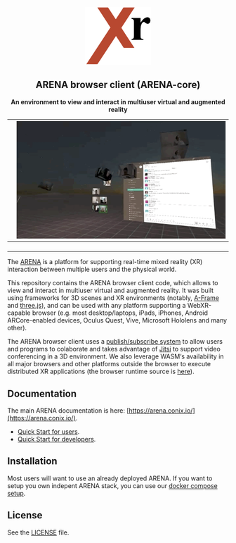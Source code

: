 
<p align="center"> <img alt="" src="images/xr-logo.png" width="150px"> </p>
<h2 align="center">ARENA browser client (ARENA-core)</h2>
<p align="center"><b>An environment to view and interact in multiuser virtual and augmented reality</b></p>


| <img alt="" src="images/a1.gif">         | <img alt="" src="images/a2.gif">         |
|------------------------------------------|------------------------------------------|
| <img alt="" src="images/a3.gif">         | <img alt="" src="images/a4.gif">         |

The [ARENA](https://conix.io/arena) is a platform for supporting real-time mixed reality (XR) interaction between multiple users and the physical world.

This repository contains the ARENA browser client code, which allows to view and interact in multiuser virtual and augmented reality. It was built using frameworks for 3D scenes and XR environments (notably, [A-Frame](https://aframe.io/) and  [three.js](https://threejs.org/)), and can be used with any platform supporting a WebXR-capable browser (e.g. most desktop/laptops, iPads, iPhones, Android ARCore-enabled devices, Oculus Quest, Vive, Microsoft Hololens and many other).

The ARENA browser client uses a [publish/subscribe system](https://mqtt.org/) to allow users and programs to colaborate and takes advantage of [Jitsi](https://jitsi.org/) to support video conferencing in a 3D environment. We also leverage WASM‘s availability in all major browsers and other platforms outside the browser to execute distributed XR applications (the browser runtime source is [here](https://github.com/conix-center/arena-runtime-browser)).

## Documentation
The main ARENA documentation is here: [https://arena.conix.io/](https://arena.conix.io/).

- [Quick Start for users](https://arena.conix.io/content/overview/user-guide.html).
- [Quick Start for developers](https://arena.conix.io/content/overview/dev-guide.html).

## Installation

Most users will want to use an already deployed ARENA. If you want to setup you own indepent ARENA stack, you can use our [docker compose setup](https://github.com/conix-center/arena-services-docker).

## License

See the [LICENSE](LICENSE) file.
